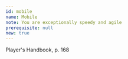 ```yaml
---
id: mobile
name: Mobile
note: You are exceptionally speedy and agile
prerequisite: null
new: true
---
```

Player's Handbook, p. 168